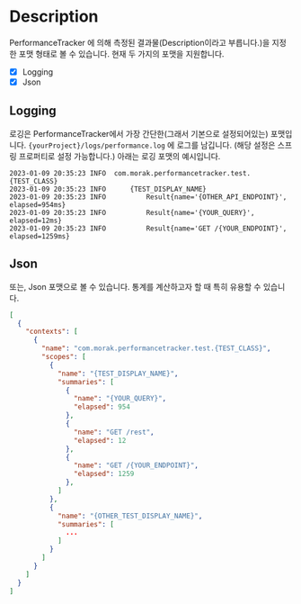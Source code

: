 # Description
PerformanceTracker 에 의해 측정된 결과물(Description이라고 부릅니다.)을 지정한 포맷 형태로 볼 수 있습니다. 현재 두 가지의 포맷을 지원합니다. 

- [x] Logging
- [x] Json

## Logging
로깅은 PerformanceTracker에서 가장 간단한(그래서 기본으로 설정되어있는) 포맷입니다. `{yourProject}/logs/performance.log` 에 로그를 남깁니다. (해당 설정은 스프링 프로퍼티로 설정 가능합니다.) 아래는 로깅 포맷의 예시입니다. 

```log
2023-01-09 20:35:23 INFO  com.morak.performancetracker.test.{TEST_CLASS}
2023-01-09 20:35:23 INFO      {TEST_DISPLAY_NAME}
2023-01-09 20:35:23 INFO          Result{name='{OTHER_API_ENDPOINT}', elapsed=954ms}
2023-01-09 20:35:23 INFO          Result{name='{YOUR_QUERY}', elapsed=12ms}
2023-01-09 20:35:23 INFO          Result{name='GET /{YOUR_ENDPOINT}', elapsed=1259ms}
```

## Json
또는, Json 포맷으로 볼 수 있습니다. 통계를 계산하고자 할 때 특히 유용할 수 있습니다.

```json
[
  {
    "contexts": [
      {
        "name": "com.morak.performancetracker.test.{TEST_CLASS}",
        "scopes": [
          {
            "name": "{TEST_DISPLAY_NAME}",
            "summaries": [
              {
                "name": "{YOUR_QUERY}",
                "elapsed": 954
              },
              {
                "name": "GET /rest",
                "elapsed": 12
              },
              {
                "name": "GET /{YOUR_ENDPOINT}",
                "elapsed": 1259
              },
            ]
          },
          {
            "name": "{OTHER_TEST_DISPLAY_NAME}",
            "summaries": [
              ...
            ]
          }
        ]
      }
    ]
  }
]
```
